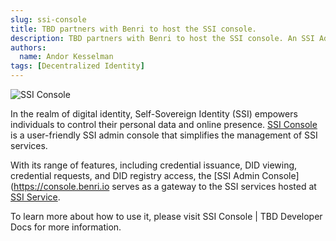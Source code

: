 ```yaml
---
slug: ssi-console
title: TBD partners with Benri to host the SSI console.
description: TBD partners with Benri to host the SSI console. An SSI Admin Console for Easy Interaction with SSI services.
authors:
  name: Andor Kesselman
tags: [Decentralized Identity]
---
```


<head>
  <meta property="og:title" content="TBD partners with Benri to host the SSI console. An SSI Admin Console for Easy Interaction with SSI services." />
  <meta property="og:type" content="website" />
  <meta property="og:url" content='https://developer.tbd.website/blog/2023-06-01-ssi-console' />
  <meta name="og:description" content="TBD partners with Benri to host the SSI console. An SSI Admin Console for Easy Interaction with SSI services." />
  <meta property="og:image" content="https://developer.tbd.website/assets/images/ssi_console.png" />

  <meta name="twitter:card" content="summary_large_image" />
  <meta property="twitter:domain" content="developer.tbd.website" />
  <meta name="twitter:site" content="@tbddev" />
  <meta name="twitter:title" content="TBD partners with Benri to host the SSI console. An SSI Admin Console for Easy Interaction with SSI services." />
  <meta property="twitter:url" content='https://developer.tbd.website/blog/2023-06-01-ssi-console' /> 
  <meta name="twitter:description" content="TBD partners with Benri to host the SSI console. An SSI Admin Console for Easy Interaction with SSI services." />
  <meta name="twitter:image" content="https://developer.tbd.website/assets/images/ssi_console.png" />
  <link rel="apple-touch-icon" href="https://developer.tbd.website/img/tbd-fav-icon-main.png" />
</head>

![SSI Console](/img/ssi_console.png)

In the realm of digital identity, Self-Sovereign Identity (SSI) empowers
individuals to control their personal data and online presence. [SSI
Console](https://console.benri.io) is a user-friendly SSI admin console that
simplifies the management of SSI services.

<!--truncate-->

With its range of features, including credential issuance, DID viewing,
credential requests, and DID registry access, the [SSI Admin
Console](https://console.benri.io serves as a gateway to the SSI services hosted
at [SSI Service](https://ssi.benri.io).

To learn more about how to use it, please visit SSI Console | TBD Developer Docs
for more information.
